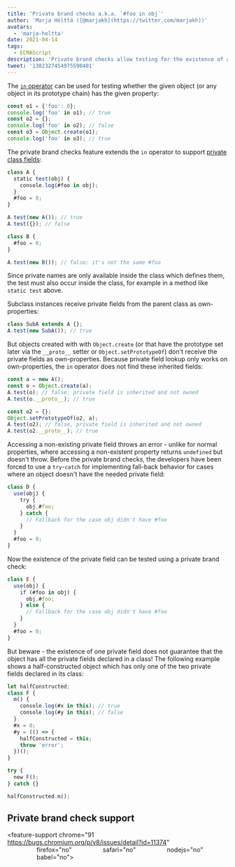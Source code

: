 ```yaml
---
title: 'Private brand checks a.k.a. `#foo in obj`'
author: 'Marja Hölttä ([@marjakh](https://twitter.com/marjakh))'
avatars:
  - 'marja-holtta'
date: 2021-04-14
tags:
  - ECMAScript
description: 'Private brand checks allow testing for the existence of a private field in an object.'
tweet: '1382327454975590401'
---
```


The [`in` operator](https://developer.mozilla.org/en-US/docs/Web/JavaScript/Reference/Operators/in) can be used for testing whether the given object (or any object in its prototype chain) has the given property:

```javascript
const o1 = {'foo': 0};
console.log('foo' in o1); // true
const o2 = {};
console.log('foo' in o2); // false
const o3 = Object.create(o1);
console.log('foo' in o3); // true
```

The private brand checks feature extends the `in` operator to support [private class fields](https://v8.dev/features/class-fields#private-class-fields):

```javascript
class A {
  static test(obj) {
    console.log(#foo in obj);
  }
  #foo = 0;
}

A.test(new A()); // true
A.test({}); // false

class B {
  #foo = 0;
}

A.test(new B()); // false; it's not the same #foo
```

Since private names are only available inside the class which defines them, the test must also occur inside the class, for example in a method like `static test` above.

Subclass instances receive private fields from the parent class as own-properties:

```javascript
class SubA extends A {};
A.test(new SubA()); // true
```

But objects created with with `Object.create` (or that have the prototype set later via the `__proto__` setter or `Object.setPrototypeOf`) don't receive the private fields as own-properties. Because private field lookup only works on own-properties, the `in` operator does not find these inherited fields:

<!--truncate-->
```javascript
const a = new A();
const o = Object.create(a);
A.test(o); // false, private field is inherited and not owned
A.test(o.__proto__); // true

const o2 = {};
Object.setPrototypeOf(o2, a);
A.test(o2); // false, private field is inherited and not owned
A.test(o2.__proto__); // true
```

Accessing a non-existing private field throws an error - unlike for normal properties, where accessing a non-existent property returns `undefined` but doesn't throw. Before the private brand checks, the developers have been forced to use a `try`-`catch` for implementing fall-back behavior for cases where an object doesn't have the needed private field:

```javascript
class D {
  use(obj) {
    try {
      obj.#foo;
    } catch {
      // Fallback for the case obj didn't have #foo
    }
  }
  #foo = 0;
}
```

Now the existence of the private field can be tested using a private brand check:

```javascript
class E {
  use(obj) {
    if (#foo in obj) {
      obj.#foo;
    } else {
      // Fallback for the case obj didn't have #foo
    }
  }
  #foo = 0;
}
```

But beware - the existence of one private field does not guarantee that the object has all the private fields declared in a class! The following example shows a half-constructed object which has only one of the two private fields declared in its class:

```javascript
let halfConstructed;
class F {
  m() {
    console.log(#x in this); // true
    console.log(#y in this); // false
  }
  #x = 0;
  #y = (() => {
    halfConstructed = this;
    throw 'error';
  })();
}

try {
  new F();
} catch {}

halfConstructed.m();
```

## Private brand check support

<feature-support chrome="91 https://bugs.chromium.org/p/v8/issues/detail?id=11374"
                 firefox="no"
                 safari="no"
                 nodejs="no"
                 babel="no"></feature-support>

